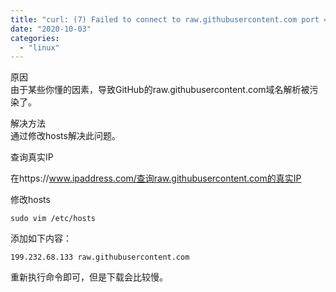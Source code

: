 ```yaml
---
title: "curl: (7) Failed to connect to raw.githubusercontent.com port 443: Connection refused 解决方法"
date: "2020-10-03"
categories: 
  - "linux"
---
```


原因  
由于某些你懂的因素，导致GitHub的raw.githubusercontent.com域名解析被污染了。

解决方法  
通过修改hosts解决此问题。

查询真实IP

在https://www.ipaddress.com/查询raw.githubusercontent.com的真实IP

修改hosts

`sudo vim /etc/hosts`

添加如下内容：

`199.232.68.133 raw.githubusercontent.com`

重新执行命令即可，但是下载会比较慢。
